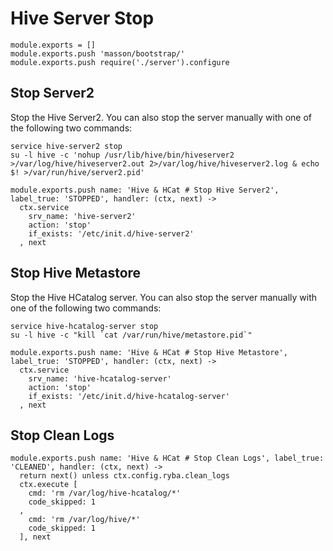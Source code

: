 
# Hive Server Stop

    module.exports = []
    module.exports.push 'masson/bootstrap/'
    module.exports.push require('./server').configure

## Stop Server2

Stop the Hive Server2. You can also stop the server manually with one of
the following two commands:

```
service hive-server2 stop
su -l hive -c 'nohup /usr/lib/hive/bin/hiveserver2 >/var/log/hive/hiveserver2.out 2>/var/log/hive/hiveserver2.log & echo $! >/var/run/hive/server2.pid'
```

    module.exports.push name: 'Hive & HCat # Stop Hive Server2', label_true: 'STOPPED', handler: (ctx, next) ->
      ctx.service
        srv_name: 'hive-server2'
        action: 'stop'
        if_exists: '/etc/init.d/hive-server2'
      , next

## Stop Hive Metastore

Stop the Hive HCatalog server. You can also stop the server manually with one of
the following two commands:

```
service hive-hcatalog-server stop
su -l hive -c "kill `cat /var/run/hive/metastore.pid`"
```

    module.exports.push name: 'Hive & HCat # Stop Hive Metastore', label_true: 'STOPPED', handler: (ctx, next) ->
      ctx.service
        srv_name: 'hive-hcatalog-server'
        action: 'stop'
        if_exists: '/etc/init.d/hive-hcatalog-server'
      , next

## Stop Clean Logs

    module.exports.push name: 'Hive & HCat # Stop Clean Logs', label_true: 'CLEANED', handler: (ctx, next) ->
      return next() unless ctx.config.ryba.clean_logs
      ctx.execute [
        cmd: 'rm /var/log/hive-hcatalog/*'
        code_skipped: 1
      ,
        cmd: 'rm /var/log/hive/*'
        code_skipped: 1
      ], next

